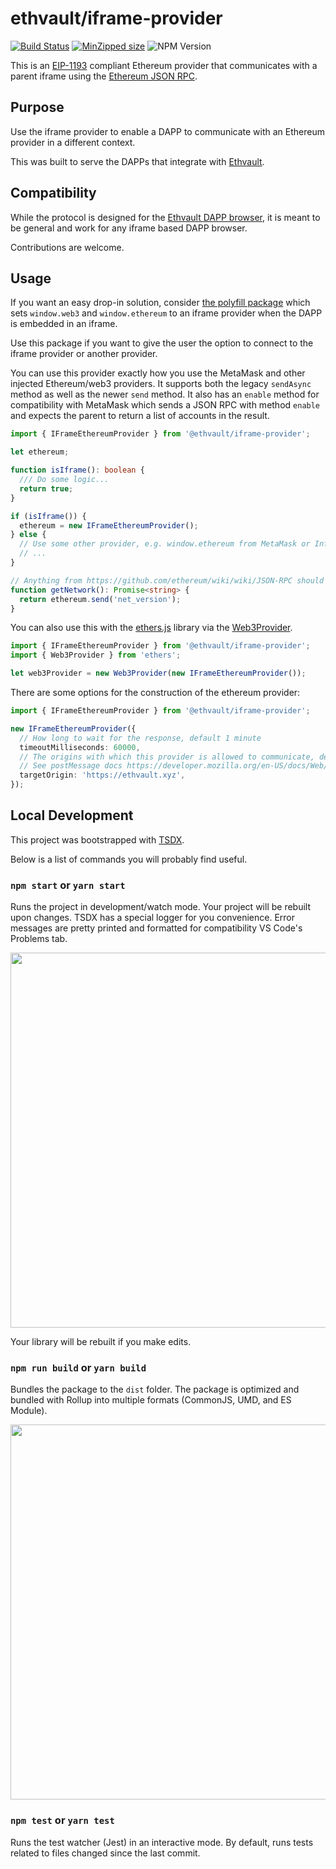 # ethvault/iframe-provider

[![Build Status](https://travis-ci.org/ethvault/iframe-provider.svg?branch=master)](https://travis-ci.org/ethvault/iframe-provider)
[![MinZipped size](https://badgen.net/bundlephobia/minzip/@ethvault/iframe-provider)](https://bundlephobia.com/result?p=@ethvault/iframe-provider@0.1.6)
![NPM Version](https://img.shields.io/npm/v/@ethvault/iframe-provider.svg)

This is an [EIP-1193](https://github.com/ethereum/EIPs/blob/master/EIPS/eip-1193.md) compliant Ethereum provider that
communicates with a parent iframe using the [Ethereum JSON RPC](https://github.com/ethereum/wiki/wiki/JSON-RPC).

## Purpose

Use the iframe provider to enable a DAPP to communicate with an Ethereum provider in a different context.

This was built to serve the DAPPs that integrate with [Ethvault](https://ethvault.xyz).

## Compatibility

While the protocol is designed for the [Ethvault DAPP browser](https://ethvault.xyz), it is meant to be general
and work for any iframe based DAPP browser. 

Contributions are welcome.

## Usage

If you want an easy drop-in solution, consider [the polyfill package](https://github.com/ethvault/iframe-provider-polyfill)
which sets `window.web3` and `window.ethereum` to an iframe provider when the DAPP is embedded in an iframe.

Use this package if you want to give the user the option to connect to the iframe provider or another provider.

You can use this provider exactly how you use the MetaMask and other injected Ethereum/web3 providers. It supports
both the legacy `sendAsync` method as well as the newer `send` method. It also has an `enable` method for compatibility with MetaMask which sends a JSON RPC with method `enable` and expects the parent to return a list of accounts in the result.

```typescript
import { IFrameEthereumProvider } from '@ethvault/iframe-provider';

let ethereum;

function isIframe(): boolean {
  /// Do some logic...
  return true;
}

if (isIframe()) {
  ethereum = new IFrameEthereumProvider();
} else {
  // Use some other provider, e.g. window.ethereum from MetaMask or Infura
  // ...
}

// Anything from https://github.com/ethereum/wiki/wiki/JSON-RPC should be supported
function getNetwork(): Promise<string> {
  return ethereum.send('net_version');
}
```

You can also use this with the [ethers.js](https://github.com/ethers-io/ethers.js) library
via the [Web3Provider](https://docs.ethers.io/ethers.js/html/api-providers.html#web3provider-inherits-from-jsonrpcprovider).

```typescript
import { IFrameEthereumProvider } from '@ethvault/iframe-provider';
import { Web3Provider } from 'ethers';

let web3Provider = new Web3Provider(new IFrameEthereumProvider());
```

There are some options for the construction of the ethereum provider:

```typescript
import { IFrameEthereumProvider } from '@ethvault/iframe-provider';

new IFrameEthereumProvider({
  // How long to wait for the response, default 1 minute
  timeoutMilliseconds: 60000,
  // The origins with which this provider is allowed to communicate, default '*'
  // See postMessage docs https://developer.mozilla.org/en-US/docs/Web/API/Window/postMessage
  targetOrigin: 'https://ethvault.xyz',
});
```

## Local Development

This project was bootstrapped with [TSDX](https://github.com/jaredpalmer/tsdx).

Below is a list of commands you will probably find useful.

### `npm start` or `yarn start`

Runs the project in development/watch mode. Your project will be rebuilt upon changes. TSDX has a special logger for you convenience. Error messages are pretty printed and formatted for compatibility VS Code's Problems tab.

<img src="https://user-images.githubusercontent.com/4060187/52168303-574d3a00-26f6-11e9-9f3b-71dbec9ebfcb.gif" width="600" />

Your library will be rebuilt if you make edits.

### `npm run build` or `yarn build`

Bundles the package to the `dist` folder.
The package is optimized and bundled with Rollup into multiple formats (CommonJS, UMD, and ES Module).

<img src="https://user-images.githubusercontent.com/4060187/52168322-a98e5b00-26f6-11e9-8cf6-222d716b75ef.gif" width="600" />

### `npm test` or `yarn test`

Runs the test watcher (Jest) in an interactive mode.
By default, runs tests related to files changed since the last commit.
